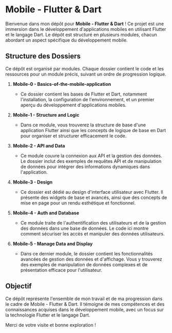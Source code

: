 # Mobile - Flutter & Dart

Bienvenue dans mon dépôt pour **Mobile - Flutter & Dart** ! Ce projet est une immersion dans le développement d'applications mobiles en utilisant Flutter et le langage Dart. Le dépôt est structuré en plusieurs modules, chacun abordant un aspect spécifique du développement mobile.

## Structure des Dossiers

Ce dépôt est organisé par modules. Chaque dossier contient le code et les ressources pour un module précis, suivant un ordre de progression logique.

1. **Mobile-0 - Basics-of-the-mobile-application**
   - Ce dossier contient les bases de Flutter et Dart, notamment l'installation, la configuration de l'environnement, et un premier aperçu du développement d'applications mobiles.

2. **Mobile-1 - Structure and Logic**
   - Dans ce module, vous trouverez la structure de base d'une application Flutter ainsi que les concepts de logique de base en Dart pour organiser et structurer efficacement le code.

3. **Mobile-2 - API and Data**
   - Ce module couvre la connexion aux API et la gestion des données. Le dossier inclut des exemples de requêtes API et de manipulation de données pour intégrer des informations dynamiques dans l'application.

4. **Mobile-3 - Design**
   - Ce dossier est dédié au design d'interface utilisateur avec Flutter. Il présente des widgets de base et avancés, ainsi que des concepts de mise en page pour un rendu esthétique et fonctionnel.

5. **Mobile-4 - Auth and Database**
   - Ce module traite de l'authentification des utilisateurs et de la gestion des données dans une base de données. Le code ici montre comment sécuriser les accès et manipuler des données utilisateurs.

6. **Mobile-5 - Manage Data and Display**
   - Dans ce dernier module, le dossier contient les fonctionnalités avancées de gestion des données et d'affichage. Vous y trouverez des exemples de manipulation de données complexes et de présentation efficace pour l'utilisateur.

## Objectif

Ce dépôt représente l'ensemble de mon travail et de ma progression dans le cadre de Mobile - Flutter & Dart. Il témoigne de mes compétences et des connaissances acquises dans le développement mobile, avec un focus sur la technologie Flutter et le langage Dart.

Merci de votre visite et bonne exploration !
